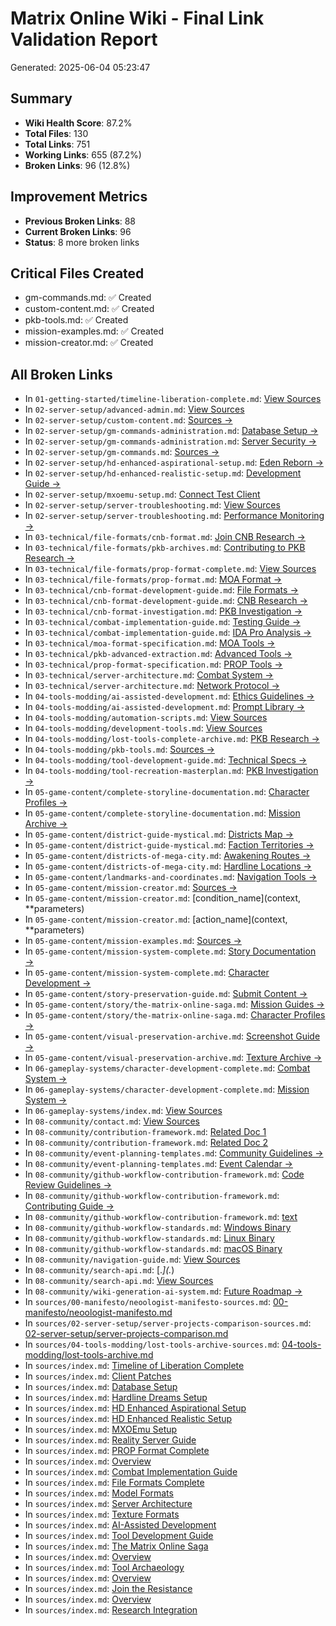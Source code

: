 # Matrix Online Wiki - Final Link Validation Report

Generated: 2025-06-04 05:23:47

## Summary

- **Wiki Health Score**: 87.2%
- **Total Files**: 130
- **Total Links**: 751
- **Working Links**: 655 (87.2%)
- **Broken Links**: 96 (12.8%)

## Improvement Metrics

- **Previous Broken Links**: 88
- **Current Broken Links**: 96
- **Status**: 8 more broken links

## Critical Files Created

- gm-commands.md: ✅ Created
- custom-content.md: ✅ Created
- pkb-tools.md: ✅ Created
- mission-examples.md: ✅ Created
- mission-creator.md: ✅ Created

## All Broken Links

- In `01-getting-started/timeline-liberation-complete.md`: [View Sources](../sources/01-getting-started/timeline-liberation-complete-sources.md)
- In `02-server-setup/advanced-admin.md`: [View Sources](../sources/02-server-setup/advanced-admin-sources.md)
- In `02-server-setup/custom-content.md`: [Sources →](../sources/02-server-setup/custom-content-sources.md)
- In `02-server-setup/gm-commands-administration.md`: [Database Setup →](database-setup-guide.md)
- In `02-server-setup/gm-commands-administration.md`: [Server Security →](server-security-hardening.md)
- In `02-server-setup/gm-commands.md`: [Sources →](../sources/02-server-setup/gm-commands-sources.md)
- In `02-server-setup/hd-enhanced-aspirational-setup.md`: [Eden Reborn →](eden-reborn-setup.md)
- In `02-server-setup/hd-enhanced-realistic-setup.md`: [Development Guide →](../04-tools-modding/development-guide.md)
- In `02-server-setup/mxoemu-setup.md`: [Connect Test Client](../01-getting-started/server-connection.md)
- In `02-server-setup/server-troubleshooting.md`: [View Sources](../sources/02-server-setup/server-troubleshooting-sources.md)
- In `02-server-setup/server-troubleshooting.md`: [Performance Monitoring →](performance-monitoring.md)
- In `03-technical/file-formats/cnb-format.md`: [Join CNB Research →](cnb-research-team.md)
- In `03-technical/file-formats/pkb-archives.md`: [Contributing to PKB Research →](pkb-research.md)
- In `03-technical/file-formats/prop-format-complete.md`: [View Sources](../../sources/03-technical/file-formats/prop-format-complete-sources.md)
- In `03-technical/file-formats/prop-format.md`: [MOA Format →](moa-format.md)
- In `03-technical/cnb-format-development-guide.md`: [File Formats →](../06-file-formats/index.md)
- In `03-technical/cnb-format-development-guide.md`: [CNB Research →](cnb-research-findings.md)
- In `03-technical/cnb-format-investigation.md`: [PKB Investigation →](pkb-archive-investigation.md)
- In `03-technical/combat-implementation-guide.md`: [Testing Guide →](combat-testing.md)
- In `03-technical/combat-implementation-guide.md`: [IDA Pro Analysis →](ida-pro-analysis.md)
- In `03-technical/moa-format-specification.md`: [MOA Tools →](../04-tools-modding/moa-tools.md)
- In `03-technical/pkb-advanced-extraction.md`: [Advanced Tools →](../04-tools-modding/advanced-extraction-tools.md)
- In `03-technical/prop-format-specification.md`: [PROP Tools →](../04-tools-modding/prop-tools.md)
- In `03-technical/server-architecture.md`: [Combat System →](combat-implementation.md)
- In `03-technical/server-architecture.md`: [Network Protocol →](network-protocol.md)
- In `04-tools-modding/ai-assisted-development.md`: [Ethics Guidelines →](ai-ethics.md)
- In `04-tools-modding/ai-assisted-development.md`: [Prompt Library →](ai-prompts.md)
- In `04-tools-modding/automation-scripts.md`: [View Sources](../sources/04-tools-modding/automation-scripts-sources.md)
- In `04-tools-modding/development-tools.md`: [View Sources](../sources/04-tools-modding/development-tools-sources.md)
- In `04-tools-modding/lost-tools-complete-archive.md`: [PKB Research →](pkb-archive-investigation.md)
- In `04-tools-modding/pkb-tools.md`: [Sources →](../sources/04-tools-modding/pkb-tools-sources.md)
- In `04-tools-modding/tool-development-guide.md`: [Technical Specs →](../03-technical/file-formats.md)
- In `04-tools-modding/tool-recreation-masterplan.md`: [PKB Investigation →](../03-technical/pkb-archive-investigation.md)
- In `05-game-content/complete-storyline-documentation.md`: [Character Profiles →](character-profiles.md)
- In `05-game-content/complete-storyline-documentation.md`: [Mission Archive →](mission-archive.md)
- In `05-game-content/district-guide-mystical.md`: [Districts Map →](districts-map.md)
- In `05-game-content/district-guide-mystical.md`: [Faction Territories →](faction-territories.md)
- In `05-game-content/districts-of-mega-city.md`: [Awakening Routes →](awakening-paths.md)
- In `05-game-content/districts-of-mega-city.md`: [Hardline Locations →](hardline-guide.md)
- In `05-game-content/landmarks-and-coordinates.md`: [Navigation Tools →](navigation-tools.md)
- In `05-game-content/mission-creator.md`: [Sources →](../sources/05-game-content/mission-creator-sources.md)
- In `05-game-content/mission-creator.md`: [condition_name](context, **parameters)
- In `05-game-content/mission-creator.md`: [action_name](context, **parameters)
- In `05-game-content/mission-examples.md`: [Sources →](../sources/05-game-content/mission-examples-sources.md)
- In `05-game-content/mission-system-complete.md`: [Story Documentation →](../07-story-lore/complete-storyline-documentation.md)
- In `05-game-content/mission-system-complete.md`: [Character Development →](character-development-complete.md)
- In `05-game-content/story-preservation-guide.md`: [Submit Content →](submit-story.md)
- In `05-game-content/story/the-matrix-online-saga.md`: [Mission Guides →](../missions/index.md)
- In `05-game-content/story/the-matrix-online-saga.md`: [Character Profiles →](characters.md)
- In `05-game-content/visual-preservation-archive.md`: [Screenshot Guide →](screenshot-guide.md)
- In `05-game-content/visual-preservation-archive.md`: [Texture Archive →](texture-archive.md)
- In `06-gameplay-systems/character-development-complete.md`: [Combat System →](combat-system-analysis.md)
- In `06-gameplay-systems/character-development-complete.md`: [Mission System →](mission-system-complete.md)
- In `06-gameplay-systems/index.md`: [View Sources](../sources/06-gameplay-systems/index-sources.md)
- In `08-community/contact.md`: [View Sources](../sources/08-community/contact-sources.md)
- In `08-community/contribution-framework.md`: [Related Doc 1](link)
- In `08-community/contribution-framework.md`: [Related Doc 2](link)
- In `08-community/event-planning-templates.md`: [Community Guidelines →](community-guidelines.md)
- In `08-community/event-planning-templates.md`: [Event Calendar →](event-calendar.md)
- In `08-community/github-workflow-contribution-framework.md`: [Code Review Guidelines →](code-review-guidelines.md)
- In `08-community/github-workflow-contribution-framework.md`: [Contributing Guide →](contributing-guide.md)
- In `08-community/github-workflow-contribution-framework.md`: [text](url)
- In `08-community/github-workflow-standards.md`: [Windows Binary](link)
- In `08-community/github-workflow-standards.md`: [Linux Binary](link)
- In `08-community/github-workflow-standards.md`: [macOS Binary](link)
- In `08-community/navigation-guide.md`: [View Sources](../sources/08-community/navigation-guide-sources.md)
- In `08-community/search-api.md`: [.*\](.*)
- In `08-community/search-api.md`: [View Sources](../sources/08-community/search-api-sources.md)
- In `08-community/wiki-generation-ai-system.md`: [Future Roadmap →](future-roadmap.md)
- In `sources/00-manifesto/neoologist-manifesto-sources.md`: [00-manifesto/neoologist-manifesto.md](../00-manifesto/neoologist-manifesto.md)
- In `sources/02-server-setup/server-projects-comparison-sources.md`: [02-server-setup/server-projects-comparison.md](../02-server-setup/server-projects-comparison.md)
- In `sources/04-tools-modding/lost-tools-archive-sources.md`: [04-tools-modding/lost-tools-archive.md](../04-tools-modding/lost-tools-archive.md)
- In `sources/index.md`: [Timeline of Liberation Complete](01-getting-started/timeline-liberation-complete-sources.md)
- In `sources/index.md`: [Client Patches](02-server-setup/client-patches-sources.md)
- In `sources/index.md`: [Database Setup](02-server-setup/database-setup-sources.md)
- In `sources/index.md`: [Hardline Dreams Setup](02-server-setup/hardline-dreams-setup-sources.md)
- In `sources/index.md`: [HD Enhanced Aspirational Setup](02-server-setup/hd-enhanced-aspirational-setup-sources.md)
- In `sources/index.md`: [HD Enhanced Realistic Setup](02-server-setup/hd-enhanced-realistic-setup-sources.md)
- In `sources/index.md`: [MXOEmu Setup](02-server-setup/mxoemu-setup-sources.md)
- In `sources/index.md`: [Reality Server Guide](02-server-setup/reality-server-guide-sources.md)
- In `sources/index.md`: [PROP Format Complete](03-technical/file-formats/prop-format-complete-sources.md)
- In `sources/index.md`: [Overview](03-technical/index-sources.md)
- In `sources/index.md`: [Combat Implementation Guide](03-technical/combat-implementation-guide-sources.md)
- In `sources/index.md`: [File Formats Complete](03-technical/file-formats-complete-sources.md)
- In `sources/index.md`: [Model Formats](03-technical/model-formats-sources.md)
- In `sources/index.md`: [Server Architecture](03-technical/server-architecture-sources.md)
- In `sources/index.md`: [Texture Formats](03-technical/texture-formats-sources.md)
- In `sources/index.md`: [AI-Assisted Development](04-tools-modding/ai-assisted-development-sources.md)
- In `sources/index.md`: [Tool Development Guide](04-tools-modding/tool-development-guide-sources.md)
- In `sources/index.md`: [The Matrix Online Saga](05-game-content/story/the-matrix-online-saga-sources.md)
- In `sources/index.md`: [Overview](06-gameplay-systems/index-sources.md)
- In `sources/index.md`: [Tool Archaeology](07-preservation/tool-archaeology-sources.md)
- In `sources/index.md`: [Overview](08-community/index-sources.md)
- In `sources/index.md`: [Join the Resistance](08-community/join-the-resistance-sources.md)
- In `sources/index.md`: [Overview](09-appendix/index-sources.md)
- In `sources/index.md`: [Research Integration](09-appendix/research-integration-summary-sources.md)
